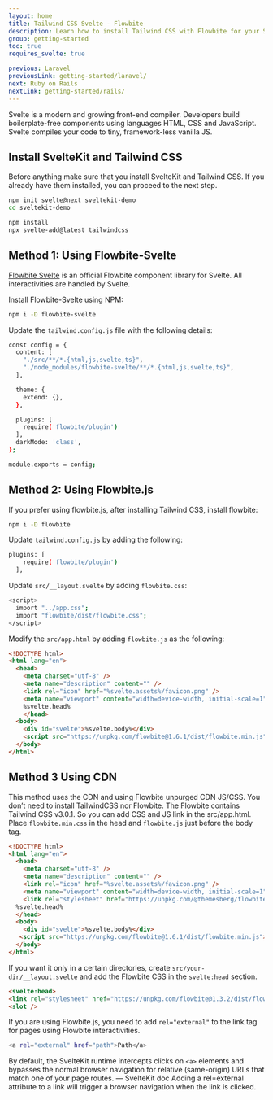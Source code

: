 ```yaml
---
layout: home
title: Tailwind CSS Svelte - Flowbite
description: Learn how to install Tailwind CSS with Flowbite for your Svelte project and start developing modern web applications using interactive elements based on utility classes
group: getting-started
toc: true
requires_svelte: true

previous: Laravel
previousLink: getting-started/laravel/
next: Ruby on Rails
nextLink: getting-started/rails/
---
```


Svelte is a modern and growing front-end compiler. Developers build boilerplate-free components using languages HTML, CSS and JavaScript. Svelte compiles your code to tiny, framework-less vanilla JS. 

## Install SvelteKit and Tailwind CSS

Before anything make sure that you install SvelteKit and Tailwind CSS. If you already have them installed, you can proceed to the next step.

```bash
npm init svelte@next sveltekit-demo
cd sveltekit-demo

npm install
npx svelte-add@latest tailwindcss
```

## Method 1: Using Flowbite-Svelte

[Flowbite Svelte](https://flowbite-svelte.com) is an official Flowbite component library for Svelte. All interactivities are handled by Svelte.

Install Flowbite-Svelte using NPM:

```bash
npm i -D flowbite-svelte
```

Update the `tailwind.config.js` file with the following details:

```bash
const config = {
  content: [
    "./src/**/*.{html,js,svelte,ts}",
    "./node_modules/flowbite-svelte/**/*.{html,js,svelte,ts}",
  ],

  theme: {
    extend: {},
  },

  plugins: [
    require('flowbite/plugin')
  ],
  darkMode: 'class',
};

module.exports = config;
```

## Method 2: Using Flowbite.js

If you prefer using flowbite.js, after installing Tailwind CSS, install flowbite:

```bash
npm i -D flowbite
```

Update `tailwind.config.js` by adding the following:

```bash
plugins: [
    require('flowbite/plugin')
  ],
```

Update `src/__layout.svelte` by adding `flowbite.css`:

```bash
<script>
  import "../app.css";
  import "flowbite/dist/flowbite.css";
</script>
```

Modify the `src/app.html` by adding `flowbite.js` as the following:

```html
<!DOCTYPE html>
<html lang="en">
  <head>
    <meta charset="utf-8" />
    <meta name="description" content="" />
    <link rel="icon" href="%svelte.assets%/favicon.png" />
    <meta name="viewport" content="width=device-width, initial-scale=1" />
	%svelte.head%
    </head>
  <body>
    <div id="svelte">%svelte.body%</div>
    <script src="https://unpkg.com/flowbite@1.6.1/dist/flowbite.min.js"></script>
  </body>
</html>
```

## Method 3 Using CDN

This method uses the CDN and using Flowbite unpurged CDN JS/CSS. You don’t need to install TailwindCSS nor Flowbite.
The Flowbite contains Tailwind CSS v3.0.1. So you can add CSS and JS link in the src/app.html. Place `flowbite.min.css` in 
the head and `flowbite.js` just before the body tag.

```html
<!DOCTYPE html>
<html lang="en">
  <head>
    <meta charset="utf-8" />
    <meta name="description" content="" />
    <link rel="icon" href="%svelte.assets%/favicon.png" />
    <meta name="viewport" content="width=device-width, initial-scale=1" />
    <link rel="stylesheet" href="https://unpkg.com/@themesberg/flowbite@1.3.0/dist/flowbite.min.css" />
  %svelte.head%
  </head>
  <body>
    <div id="svelte">%svelte.body%</div>
   <script src="https://unpkg.com/flowbite@1.6.1/dist/flowbite.min.js"></script>
  </body>
</html>
```

If you want it only in a certain directories, create `src/your-dir/__layout.svelte` and add the Flowbite CSS in the `svelte:head` section.

```html
<svelte:head>
<link rel="stylesheet" href="https://unpkg.com/flowbite@1.3.2/dist/flowbite.min.css" /></svelte:head> 
<slot />
```

If you are using Flowbite.js, you need to add `rel="external"` to the link tag for pages using Flowbite interactivities.

```bash
<a rel="external" href="path">Path</a>
```

By default, the SvelteKit runtime intercepts clicks on `<a>` elements and bypasses the normal browser navigation for relative (same-origin) URLs that match one of your page routes. — SvelteKit doc
Adding a rel=external attribute to a link will trigger a browser navigation when the link is clicked.
